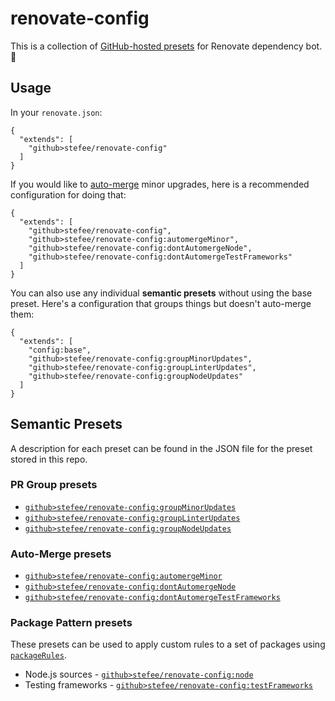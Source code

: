 # renovate-config

This is a collection of [GitHub-hosted presets](https://docs.renovatebot.com/config-presets/#github-hosted-presets) for Renovate dependency bot. 🤖

## Usage

In your `renovate.json`:

```
{
  "extends": [
    "github>stefee/renovate-config"
  ]
}
```

If you would like to [auto-merge](https://docs.renovatebot.com/configuration-options/#automerge) minor upgrades, here is a recommended configuration for doing that:

```
{
  "extends": [
    "github>stefee/renovate-config",
    "github>stefee/renovate-config:automergeMinor",
    "github>stefee/renovate-config:dontAutomergeNode",
    "github>stefee/renovate-config:dontAutomergeTestFrameworks"
  ]
}
```

You can also use any individual **semantic presets** without using the base preset. Here's a configuration that groups things but doesn't auto-merge them:

```
{
  "extends": [
    "config:base",
    "github>stefee/renovate-config:groupMinorUpdates",
    "github>stefee/renovate-config:groupLinterUpdates",
    "github>stefee/renovate-config:groupNodeUpdates"
  ]
}
```

## Semantic Presets

A description for each preset can be found in the JSON file for the preset stored in this repo.

### PR Group presets

* [`github>stefee/renovate-config:groupMinorUpdates`](./groupMinorUpdates.json)
* [`github>stefee/renovate-config:groupLinterUpdates`](./groupLinterUpdates.json)
* [`github>stefee/renovate-config:groupNodeUpdates`](./groupNodeUpdates.json)

### Auto-Merge presets

* [`github>stefee/renovate-config:automergeMinor`](./automergeMinor.json)
* [`github>stefee/renovate-config:dontAutomergeNode`](./dontAutomergeNode.json)
* [`github>stefee/renovate-config:dontAutomergeTestFrameworks`](./dontAutomergeTestFrameworks.json)

### Package Pattern presets

These presets can be used to apply custom rules to a set of packages using [`packageRules`](https://docs.renovatebot.com/configuration-options/#packagerules).

* Node.js sources - [`github>stefee/renovate-config:node`](./node.json)
* Testing frameworks - [`github>stefee/renovate-config:testFrameworks`](./testFrameworks.json)
